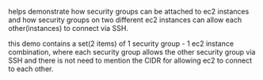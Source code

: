helps demonstrate how security groups can be attached to ec2 instances and how security groups on two different ec2 instances can allow each other(instances) to connect via SSH.

this demo contains a set(2 items) of 1 security group - 1 ec2 instance combination, where each security group allows the other security group via SSH and there is not need to mention the CIDR for allowing ec2 to connect to each other.
